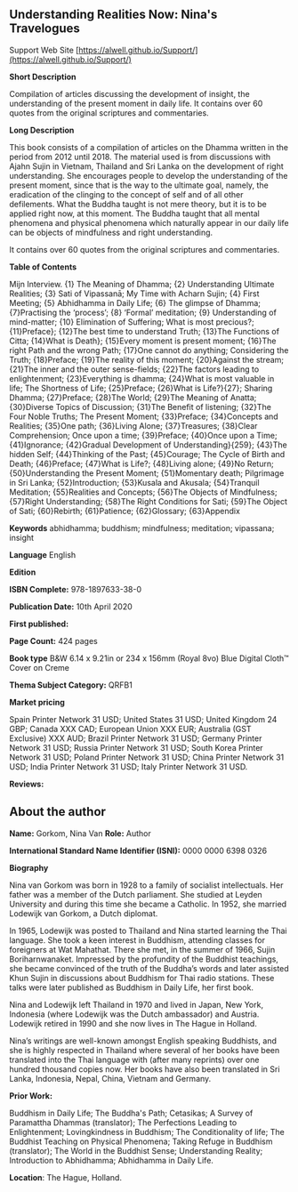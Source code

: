 
## Understanding Realities Now: Nina's Travelogues

 Support Web Site [https://alwell.github.io/Support/](https://alwell.github.io/Support/)

**Short Description** 

Compilation of articles discussing the development of insight, the understanding of the present moment in daily life. It contains over 60 quotes from the original scriptures and commentaries.  

**Long Description**

This book consists of a compilation of articles on the Dhamma written in the period from 2012 until 2018. The material used is from discussions with Ajahn Sujin in Vietnam, Thailand and Sri Lanka on the development of right understanding. She encourages people to develop the understanding of the present moment, since that is the way to the ultimate goal, namely, the eradication of the clinging to the concept of self and of all other defilements. What the Buddha taught is not mere theory, but it is to be applied right now, at this moment. The Buddha taught that all mental phenomena and physical phenomena which naturally appear in our daily life can be objects of mindfulness and right understanding.

It contains over 60 quotes from the original scriptures and commentaries.


**Table of Contents** 

Mijn Interview. {1} The Meaning of Dhamma; {2} Understanding Ultimate Realities; {3} Sati of Vipassanā; My Time with Acharn Sujin; {4} First Meeting; {5} Abhidhamma in Daily Life; {6} The glimpse of Dhamma; {7}Practising the ‘process’; {8} ‘Formal’ meditation; {9} Understanding of mind-matter; {10} Elimination of Suffering; What is most precious?;{11}Preface}; {12}The best time to understand Truth; {13}The Functions of Citta; {14}What is Death}; {15}Every moment is present moment; {16}The right Path and the wrong Path; {17}One cannot do anything; Considering the Truth; {18}Preface; {19}The reality of this moment; {20}Against the stream; {21}The inner and the outer sense-fields; {22}The factors leading to enlightenment; {23}Everything is dhamma; {24}What is most valuable in life; The Shortness of Life; {25}Preface; {26}What is Life?}{27}; Sharing Dhamma; {27}Preface; {28}The World; {29}The Meaning of Anatta; {30}Diverse Topics of Discussion; {31}The Benefit of listening; {32}The Four Noble Truths; The Present Moment; {33}Preface; {34}Concepts and Realities; {35}One path; {36}Living Alone; {37}Treasures; {38}Clear Comprehension; Once upon a time; {39}Preface; {40}Once upon a Time; {41}Ignorance; {42}Gradual Development of Understanding}{259}; {43}The hidden Self; {44}Thinking of the Past; {45}Courage; The Cycle of Birth and Death; {46}Preface; {47}What is Life?; {48}Living alone; {49}No Return; {50}Understanding the Present Moment; {51}Momentary death; Pilgrimage in Sri Lanka; {52}Introduction; {53}Kusala and Akusala; {54}Tranquil Meditation; {55}Realities and Concepts; {56}The Objects of Mindfulness; {57}Right Understanding; {58}The Right Conditions for Sati; {59}The Object of Sati; {60}Rebirth; {61}Patience; {62}Glossary; {63}Appendix

**Keywords** abhidhamma; buddhism; mindfulness; meditation; vipassana; insight

**Language** English

**Edition** 

**ISBN Complete:**
978-1897633-38-0

**Publication Date:** 
10th April 2020

**First published:** 

**Page Count:** 
424 pages

**Book type** 
B&W 6.14 x 9.21in or 234 x 156mm (Royal 8vo) Blue Digital Cloth™ Cover on Creme

**Thema Subject Category:** QRFB1

**Market pricing**

Spain Printer Network 	31 USD;
United States 	31 USD;
United Kingdom 	24 GBP;
Canada 	XXX CAD;
European Union 	XXX EUR;
Australia (GST Exclusive) XXX AUD;
Brazil Printer Network 	31 USD;
Germany Printer Network 31 USD;
Russia Printer Network 	31 USD;
South Korea Printer Network 	31 USD;
Poland Printer Network 	31 USD; 
China Printer Network 	31 USD; 
India Printer Network 	31 USD; 
Italy Printer Network 	31 USD. 

**Reviews:**



## About the author

**Name:** Gorkom, Nina Van 	**Role:** Author	

**International Standard Name Identifier (ISNI):** 0000 0000 6398 0326

**Biography**

Nina van Gorkom was born in 1928 to a family of socialist intellectuals. Her father was a member of the Dutch parliament. She studied at Leyden University and during this time she became a Catholic. In 1952, she married Lodewijk van Gorkom, a Dutch diplomat.

In 1965, Lodewijk was posted to Thailand and Nina started learning the Thai language. She took a keen interest in Buddhism, attending classes for foreigners at Wat Mahathat. There she met, in the summer of 1966, Sujin Boriharnwanaket. Impressed by the profundity of the Buddhist teachings, she became convinced of the truth of the Buddha’s words and later assisted Khun Sujin in discussions about Buddhism for Thai radio stations. These talks were later published as Buddhism in Daily Life, her first book.

Nina and Lodewijk left Thailand in 1970 and lived in Japan, New York, Indonesia (where Lodewijk was the Dutch ambassador) and Austria. Lodewijk retired in 1990 and she now lives in The Hague in Holland.

Nina’s writings are well-known amongst English speaking Buddhists, and she is highly respected in Thailand where several of her books have been translated into the Thai language with (after many reprints) over one hundred thousand copies now. Her books have also been translated in Sri Lanka, Indonesia, Nepal, China, Vietnam and Germany. 
 
**Prior Work:**

Buddhism in Daily Life; The Buddha's Path; Cetasikas; A Survey of Paramattha Dhammas (translator); The Perfections Leading to Enlightenment; Lovingkindness in Buddhism; The Conditionality of life; The Buddhist Teaching on Physical Phenomena; Taking Refuge in Buddhism (translator); The World in the Buddhist Sense; Understanding Reality; Introduction to Abhidhamma; Abhidhamma in Daily Life.
 
**Location**: The Hague, Holland.
